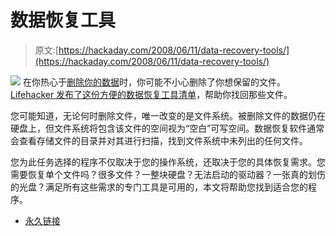 # 数据恢复工具

> 原文:[https://hackaday.com/2008/06/11/data-recovery-tools/](https://hackaday.com/2008/06/11/data-recovery-tools/)

![](../Images/90cf6c0626ae485f5da98893da403cc9.png)
在你热心于[删除你的数据](http://www.hackaday.com/2008/06/11/drive-slagging/)时，你可能不小心删除了你想保留的文件。 [Lifehacker 发布了这份方便的数据恢复工具清单](http://lifehacker.com/393084/how-to-recover-deleted-files-with-free-software)，帮助你找回那些文件。

您可能知道，无论何时删除文件，唯一改变的是文件系统。被删除文件的数据仍在硬盘上，但文件系统将包含该文件的空间视为“空白”可写空间。数据恢复软件通常会查看存储文件的目录并对其进行扫描，找到文件系统中未列出的任何文件。

您为此任务选择的程序不仅取决于您的操作系统，还取决于您的具体恢复需求。您需要恢复单个文件吗？很多文件？一整块硬盘？无法启动的驱动器？一张真的划伤的光盘？满足所有这些需求的专门工具是可用的，本文将帮助您找到适合您的程序。

*   [永久链接](http://lifehacker.com/393084/how-to-recover-deleted-files-with-free-software)